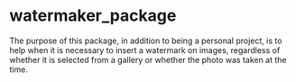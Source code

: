 # watermaker_package
The purpose of this package, in addition to being a personal project, is to help when it is necessary to insert a watermark on images, regardless of whether it is selected from a gallery or whether the photo was taken at the time.
